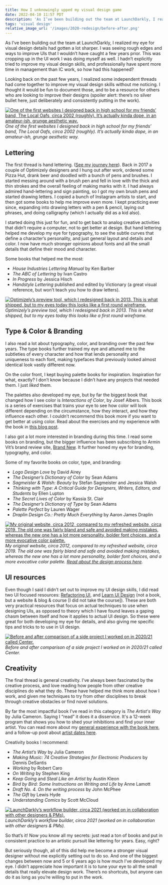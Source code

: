 ```yaml
---
title: How I unknowingly upped my visual design game
date: 2022-04-10 11:57 PDT
description: 'As I’ve been building out the team at LaunchDarkly, I realized my eye for visual design details had gotten a lot sharper. I was seeing rough edges and ways to improve UIs that I wouldn’t have caught a few years prior. This was cropping up in the UI work I was doing myself as well. I hadn’t explicitly tried to improve my visual design skills, and professionally have spent more time in management than IC work, so how had this happened?'
tags: 'visual design'
relative_image_url: '/images/2020-redesign/before-after.png'
---
```


As I’ve been building out the team at LaunchDarkly, I realized my eye for visual design details had gotten a lot sharper. I was seeing rough edges and ways to improve UIs that I wouldn’t have caught a few years prior. This was cropping up in the UI work I was doing myself as well. I hadn’t explicitly tried to improve my visual design skills, and professionally have spent more time in management than IC work, so how had this happened?

Looking back on the past few years, I realized some independent threads had come together to improve my visual design skills without me noticing. I thought it would be fun to document those, and to be a resource for others who are looking to improve their designs (spoiler alert: there’s no silver bullet here, just deliberately and consistently putting in the work).

[![One of the first websites I designed back in high school for my friends’ band, The Local Oafs, circa 2002 (roughly). It’s actually kinda dope, in an amateur-ish, grunge aesthetic way.](/images/2016-07-02-a-look-back-at-my-early-web-design-work/2-oafs2.png)](/images/2016-07-02-a-look-back-at-my-early-web-design-work/2-oafs2.png)
_One of the first websites I designed back in high school for my friends’ band, The Local Oafs, circa 2002 (roughly). It’s actually kinda dope, in an amateur-ish, grunge aesthetic way._

## Lettering

The first thread is hand lettering. ([See my journey here](/scribbles/)). Back in 2017 a couple of Optimizely designers and I hung out after work, ordered some Pizza Hut, drank beer and doodled with a bunch of pens and brushes. I started messing around with a brush pen and fell in love with the thick and thin strokes and the overall feeling of making marks with it. I had always admired hand-lettering and sign painting, so I got my own brush pens and started drawing letters. I copied a bunch of Instagram artists to start, and then got some books to help me improve even more. I kept practicing ever since, expanding into drawing letters with a pen & pencil, laying out phrases, and doing calligraphy (which I actually did as a kid also).

I started doing this just for fun, and to get back to analog creative activities that didn’t require a computer, not to get better at design. But hand lettering helped me develop my eye for typography, to see the subtle curves that define a character’s personality, and just general layout and details and color. I now have much stronger opinions about fonts and all the small details that define their mood and character.

Some books that helped me the most:

- *House Industries Lettering Manual* by Ken Barber
- *The ABC of Lettering* by Ivan Castro
- *In Progress* by Jessica Hisch
- *Handstyle Lettering* published and edited by Victionary (a great visual reference, but won’t teach you how to draw letters).

[![Optimizely’s preview tool, which I redesigned back in 2013. This is what shipped, but to my eyes today this looks like a first round wireframe.](/images/2014-02-11-re-designing-optimizely-s-preview-tool/preview-final.png)](/images/2014-02-11-re-designing-optimizely-s-preview-tool/preview-final.png)
_Optimizely’s preview tool, which I redesigned back in 2013. This is what shipped, but to my eyes today this looks like a first round wireframe._

## Type & Color & Branding

I also read a lot about typography, color, and branding over the past few years. The type books further trained my eye and attuned me to the subtleties of every character and how that lends personality and uniqueness to each font, making typefaces that previously looked almost identical look vastly different now.

On the color front, I kept buying palette books for inspiration. Inspiration for what, exactly? I don’t know because I didn’t have any projects that needed them. I just *liked* them.

The palettes also developed my eye, but by far the biggest book that changed how I see color is *Interactions of Color*, by Josef Albers. This book is a series of exercises that trains your eye to see how color will look different depending on the circumstance, how they interact, and how they influence each other. I couldn’t recommend this book more if you want to get better at using color. Read about the exercises and my experience with the book in [this blog post](/2020/04/29/exercises-from-interactions-of-color-by-josef-albers/).

I also got a lot more interested in branding during this time. I read some books on branding, but the bigger influence has been subscribing to Armin Vit’s brand review site, [Brand New](https://www.underconsideration.com/brandnew/). It further  honed my eye for branding, typography, and color.

Some of my favorite books on color, type, and branding:

- *Logo Design Love* by David Airey
- *The Designer’s Dictionary of Color* by Sean Adams
- *Sagmeister & Walsh: Beauty* by Stefan Sagmeister and Jessica Walsh
- *Thinking with Type: A Critical Guide for Designers, Writers, Editors, and Students* by Ellen Lupton
- *The Secret Lives of Color* by Kassia St. Clair
- *The Designer’s Dictionary of Type* by Sean Adams
- *Palette Perfect* by Lauren Wager
- *Draplin Design Co.: Pretty Much Everything* by Aaron James Draplin

[![My original website, circa 2012, compared to my refreshed website, circa 2019. The old one was fairly bland and safe and avoided making mistakes, whereas the new one has a lot more personality, bolder font choices, and a more evocative color palette.](/images/2020-redesign/before-after.png)](/images/2020-redesign/before-after.png)
_My original website, circa 2012, compared to my refreshed website, circa 2019. The old one was fairly bland and safe and avoided making mistakes, whereas the new one has a lot more personality, bolder font choices, and a more evocative color palette. [Read about the design process here](https://jlzych.com/2020/01/27/site-redesign-i-the-guiding-concept/)._

## UI resources

Even though I said I didn’t set out to improve my UI design skills, I did read two UI focused resources: [Refactoring UI](https://www.refactoringui.com/), and [Learn UI Design](https://learnui.design/blog/) (not a book, but a website & blog & course [I did not take the course]). These are both very practical resources that focus on actual techniques to use when designing UIs, as opposed to theory which I have found leaves a gaping chasm between itself and how it applies to actual UI design. So these were great for both developing my eye for details, and also giving me specific tips and tricks to to use in UI design.

[![Before and after comparison of a side project I worked on in 2020/21 called Center.](/images/2022-upping-visual-design/Center-before-and-after.png)](/images/2022-upping-visual-design/Center-before-and-after.png)
_Before and after comparison of a side project I worked on in 2020/21 called Center._

## Creativity

The final thread is general creativity. I’ve always been fascinated by the creative process, and love reading how people from other creative disciplines do what they do. These have helped me think more about how I work, and given me techniques to try from other disciplines to break through creative obstacles or find novel solutions.

By far the most impactful book I’ve read in this category is *The Artist's Way* by Julia Cameron. Saying I “read” it does it a disservice. It's a 12-week program that shows you how to shed your inhibitions and find your inner artist. You can read more about my [general experience with the book here](/2020/09/14/my-experience-with-the-artist-s-way/), and a follow-up post about [artist dates here](/2020/11/23/learning-the-true-power-of-artist-dates/).

Creativity books I recommend:

- *The Artist’s Way* by Julia Cameron
- *Making Music: 74 Creative Strategies for Electronic Producers* by Dennis DeSantis
- *Working* by Robert Caro
- *On Writing* by Stephen King
- *Keep Going* and *Steal Like an Artist* by Austin Kleon
- *Bird by Bird: Some Instructions on Writing and Life* by Anne Lamott
- *Draft No. 4. On the writing process* by John McPhee
- *The Gift* by Lewis Hyde
- *Understanding Comics* by Scott McCloud

[![LaunchDarkly’s workflow builder, circa 2021 (worked on in collaboration with other designers & PMs).](/images/2022-upping-visual-design/wfb.png)](/images/2022-upping-visual-design/wfb.png)
_LaunchDarkly’s workflow builder, circa 2021 (worked on in collaboration with other designers & PMs)._

So that’s it! Now you know all my secrets: just read a ton of books and put in consistent practice to an artistic pursuit like lettering for years. Easy, right?

But seriously though, all of this did help me become a stronger visual designer without me explicitly setting out to do so. And one of the biggest changes between now and 5 or 6 years ago is how much I’ve developed my eye. I didn’t appreciate how important it is to tune your eye to all the small details that really elevate design work. There’s no shortcuts, but anyone can do it as long as you’re willing to put in the work.
